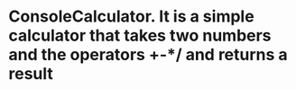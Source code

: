 # ConsoleCalculator. It is a simple calculator that takes two numbers and the operators +-*/ and returns a result
